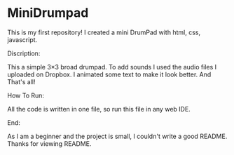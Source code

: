 # MiniDrumpad
This is my first repository! I created a mini DrumPad with html, css, javascript. 

Discription:

This a simple 3×3 broad drumpad.
To add sounds I used the audio files I uploaded on Dropbox.
I animated some text to make it look better.
And That's all!


How To Run:

All the code is written in one file, so run this file in any web IDE.


End:

As I am a beginner and the project is small, I couldn't write a good README. 
Thanks for viewing README. 

